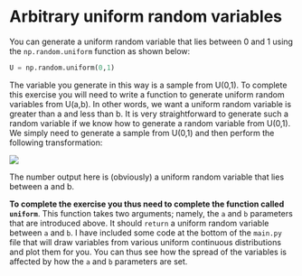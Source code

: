 # Arbitrary uniform random variables

You can generate a uniform random variable that lies between 0 and 1 using the `np.random.uniform` function as shown below:

```python
U = np.random.uniform(0,1)
```

The variable you generate in this way is a sample from U(0,1).  To complete this exercise you will need to write a function to generate uniform random variables from U(a,b).  In other words, we want 
a uniform random variable is greater than a and less than b.  It is very straightforward to generate such a random variable if we know how to generate a random variable from U(0,1).  We simply need to 
generate a sample from U(0,1) and then perform the following transformation:

![](https://render.githubusercontent.com/render/math?math=U(a,b)=a%2B(b-a)U(0,1))

The number output here is (obviously) a uniform random variable that lies between a and b.

__To complete the exercise you thus need to complete the function called `uniform`__.  This function takes two arguments; namely, the `a` and `b` parameters that are introduced above.  It should `return` a uniform random variable between `a` and `b`. 
I have included some code at the bottom of the `main.py` file that will draw variables from various uniform continuous distributions and plot them for you.  You can thus see how the spread of the variables is affected by how the `a` and `b` parameters
are set. 
